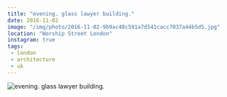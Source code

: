 ```yaml
---
title: "evening. glass lawyer building."
date: 2016-11-02
image: "/img/photo/2016-11-02-9b9ac48c591a7d541cacc7037a44b5d5.jpg"
location: "Worship Street London"
instagram: true
tags:
 - london
 - architecture
 - uk
---
```


![evening. glass lawyer building.](/img/photo/2016-11-02-9b9ac48c591a7d541cacc7037a44b5d5.jpg)
